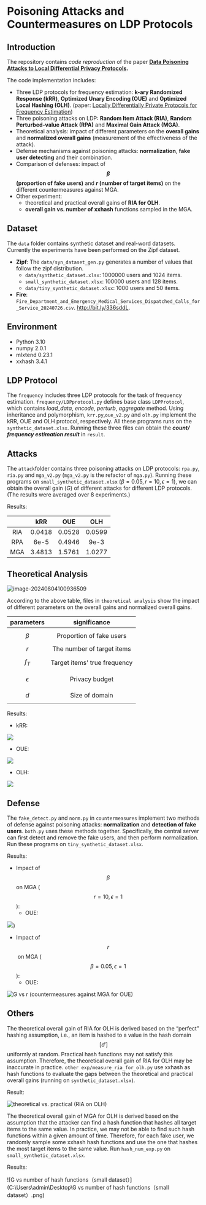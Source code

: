 # Poisoning Attacks and Countermeasures on LDP Protocols

## Introduction

The repository contains *code reproduction* of the paper **[Data Poisoning Attacks to Local Differential Privacy Protocols](https://www.usenix.org/system/files/sec21-cao-xiaoyu.pdf).**

The code implementation includes:

- Three LDP protocols for frequency estimation: **k-ary Randomized Response (kRR)**, **Optimized Unary Encoding (OUE)** and **Optimized Local Hashing (OLH)**.  (paper: [Locally Differentially Private Protocols for Frequency Estimation](https://www.usenix.org/system/files/conference/usenixsecurity17/sec17-wang-tianhao.pdf))
- Three poisoning attacks on LDP: **Random Item Attack (RIA)**, **Random Perturbed-value Attack (RPA)** and **Maximal Gain Attack (MGA)**.
- Theoretical analysis: impact of different parameters on the **overall gains** and **normalized overall gains** (measurement of the effectiveness of the attack).
- Defense mechanisms against poisoning attacks: **normalization**, **fake user detecting** and their combination.
- Comparison of defenses: impact of **$$\beta$$  (proportion of fake users)** and **$r$ (number of target items)** on the different countermeasures against MGA.
- Other experiment: 
  - theoretical and practical overall gains of **RIA for OLH**. 
  - **overall gain vs. number of xxhash** functions sampled in the MGA.

## Dataset

The `data` folder contains synthetic dataset and real-word datasets. Currently the experiments have been performed on the Zipf dataset.

- **Zipf**: The `data/syn_dataset_gen.py` generates a number of values that follow the zipf distribution.
  - `data/synthetic_dataset.xlsx`: 1000000 users and 1024 items.
  - `small_synthetic_dataset.xlsx`: 100000 users and 128 items.
  - `data/tiny_synthetic_dataset.xlsx`: 1000 users and 50 items.
- **Fire**: `Fire_Department_and_Emergency_Medical_Services_Dispatched_Calls_for_Service_20240726.csv`. http://bit.ly/336sddL.

## Environment

- Python 3.10
- numpy 2.0.1
- mlxtend 0.23.1
- xxhash 3.4.1

## LDP Protocol

The `frequency` includes three LDP protocols for the task of frequency estimation. `frequency/LDPprotocol.py` defines base class `LDPProtocol`, which contains *load_data*, *encode*, *perturb*, *aggregate* method. Using inheritance and polymorphism, `krr.py`,`oue_v2.py` and `olh.py`  implement the kRR, OUE and OLH protocol, respectively. All these programs runs on the  `synthetic_dataset.xlsx`. Running these three files can obtain the ***count/ frequency estimation result*** in `result`. 

## Attacks

The `attack`folder contains three poisoning attacks on LDP protocols: `rpa.py`, `ria.py` and `mga_v2.py` (`mga_v2.py` is the refactor of `mga.py`). Running these programs on `small_synthetic_dataset.xlsx` ($\beta=0.05, r=10, \epsilon=1$), we can obtain the overall gain ($G$) of different attacks for different LDP protocols. (The results were averaged over 8 experiments.)

Results:

|      |  kRR   |  OUE   |  OLH   |
| :--: | :----: | :----: | :----: |
| RIA  | 0.0418 | 0.0528 | 0.0599 |
| RPA  |  6e-5  | 0.4946 |  9e-3  |
| MGA  | 3.4813 | 1.5761 | 1.0277 |



## Theoretical Analysis

![image-20240804100936509](C:\Users\admin\AppData\Roaming\Typora\typora-user-images\image-20240804100936509.png)

According to the above table, files in `theoretical analysis` show the impact of different parameters on the overall gains and normalized overall gains.

|  parameters  |         significance         |
| :----------: | :--------------------------: |
|  $$\beta$$   |   Proportion of fake users   |
|    $r$     |  The number of target items  |
|   $$f_T$$    | Target items' true frequency |
| $$\epsilon$$ |        Privacy budget        |
|    $$d$$     |        Size of domain        |

Results:

- kRR:

![](https://github.com/pumpkinbo/LDP/blob/master/result/G%20and%20normalized%20G%20of%20kRR.png)

- OUE:

![](https://github.com/pumpkinbo/LDP/blob/master/result/G%20and%20Normalized%20G%20of%20OUE.png)

- OLH:

![](https://github.com/pumpkinbo/LDP/blob/master/result/G%20and%20Normalized%20G%20of%20OLH.png)

## Defense

The `fake_detect.py` and `norm.py` in `countermeasures` implement two methods of defense against poisoning attacks: **normalization** and **detection of fake users**. `both.py` uses these methods together. Specifically, the central server can first detect and remove the fake users, and then perform normalization. Run these programs on `tiny_synthetic_dataset.xlsx`.

Results:

- Impact of $$\beta$$ on MGA ($$r=10, \epsilon=1$$):
  - OUE:

![](https://github.com/pumpkinbo/LDP/blob/master/result/G%20vs%20beta%20(Countermeasures%20against%20MGA%20for%20OUE).png))

- Impact of $$r$$​ on MGA ($$\beta=0.05, \epsilon=1$$):
  - OUE:

![G vs r (countermeasures against MGA for OUE)](https://github.com/pumpkinbo/LDP/blob/master/result/G%20vs%20r%20(countermeasures%20against%20MGA%20for%20OUE).png)

## Others

The theoretical overall gain of RIA for OLH is derived based on the “perfect” hashing assumption, i.e., an item is hashed to a value in the hash domain $$[d']$$ uniformly at random. Practical hash functions may not satisfy this assumption. Therefore, the theoretical overall gain of RIA for OLH may be inaccurate in practice. `other exp/measure_ria_for_olh.py` use xxhash as hash functions to evaluate the gaps between the theoretical and practical overall gains (running on `synthetic_dataset.xlsx`). 

Result:

![theoretical vs. practical (RIA on OLH)](https://github.com/pumpkinbo/LDP/blob/master/other%20exp/theoretical%20vs.%20practical%20(RIA%20on%20OLH).png)

The theoretical overall gain of MGA for OLH is derived based on the assumption that the attacker can find a hash function that hashes all target items to the same value. In practice, we may not be able to find such hash functions within a given amount of time. Therefore, for each fake user, we randomly sample some xxhash hash functions and use the one that hashes the most target items to the same value. Run `hash_num_exp.py` on `small_synthetic_dataset.xlsx`.

Results:

![G vs number of hash functions（small dataset）](C:\Users\admin\Desktop\G vs number of hash functions（small dataset）.png)
